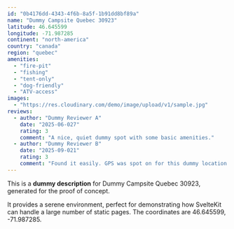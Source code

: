 ```yaml
---
id: "0b4176dd-4343-4f6b-8a5f-1b91dd8bf89a"
name: "Dummy Campsite Quebec 30923"
latitude: 46.645599
longitude: -71.987285
continent: "north-america"
country: "canada"
region: "quebec"
amenities:
  - "fire-pit"
  - "fishing"
  - "tent-only"
  - "dog-friendly"
  - "ATV-access"
images:
  - "https://res.cloudinary.com/demo/image/upload/v1/sample.jpg"
reviews:
  - author: "Dummy Reviewer A"
    date: "2025-06-027"
    rating: 3
    comment: "A nice, quiet dummy spot with some basic amenities."
  - author: "Dummy Reviewer B"
    date: "2025-09-021"
    rating: 3
    comment: "Found it easily. GPS was spot on for this dummy location."
---
```


This is a **dummy description** for Dummy Campsite Quebec 30923, generated for the proof of concept.

It provides a serene environment, perfect for demonstrating how SvelteKit can handle a large number of static pages. The coordinates are 46.645599, -71.987285.
